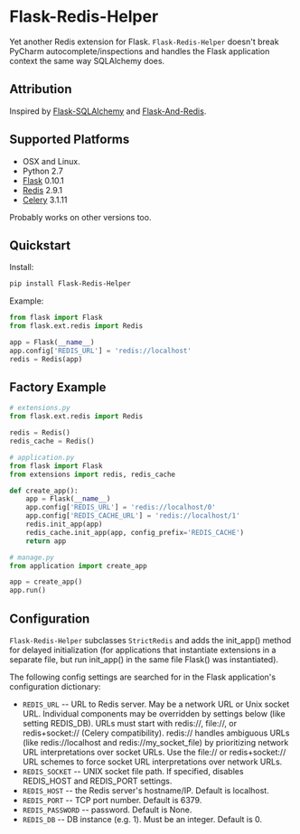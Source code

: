 Flask-Redis-Helper
==================

Yet another Redis extension for Flask. `Flask-Redis-Helper` doesn't break PyCharm autocomplete/inspections and handles
the Flask application context the same way SQLAlchemy does.

Attribution
-----------

Inspired by [Flask-SQLAlchemy](http://pythonhosted.org/Flask-SQLAlchemy/) and
[Flask-And-Redis](https://github.com/playpauseandstop/Flask-And-Redis).

Supported Platforms
-------------------

* OSX and Linux.
* Python 2.7
* [Flask](http://flask.pocoo.org/) 0.10.1
* [Redis](http://redis.io/) 2.9.1
* [Celery](http://www.celeryproject.org/) 3.1.11

Probably works on other versions too.

Quickstart
----------

Install:
```bash
pip install Flask-Redis-Helper
```

Example:
```python
from flask import Flask
from flask.ext.redis import Redis

app = Flask(__name__)
app.config['REDIS_URL'] = 'redis://localhost'
redis = Redis(app)
```

Factory Example
---------------

```python
# extensions.py
from flask.ext.redis import Redis

redis = Redis()
redis_cache = Redis()
```

```python
# application.py
from flask import Flask
from extensions import redis, redis_cache

def create_app():
    app = Flask(__name__)
    app.config['REDIS_URL'] = 'redis://localhost/0'
    app.config['REDIS_CACHE_URL'] = 'redis://localhost/1'
    redis.init_app(app)
    redis_cache.init_app(app, config_prefix='REDIS_CACHE')
    return app
```

```python
# manage.py
from application import create_app

app = create_app()
app.run()
```

Configuration
-------------

`Flask-Redis-Helper` subclasses `StrictRedis` and adds the init_app() method for delayed initialization (for 
applications that instantiate extensions in a separate file, but run init_app() in the same file Flask() was 
instantiated).

The following config settings are searched for in the Flask application's configuration dictionary:
* `REDIS_URL` -- URL to Redis server. May be a network URL or Unix socket URL. Individual components may be overridden
  by settings below (like setting REDIS_DB). URLs must start with redis://, file://, or redis+socket:// (Celery
  compatibility). redis:// handles ambiguous URLs (like redis://localhost and redis://my_socket_file) by
  prioritizing network URL interpretations over socket URLs. Use the file:// or redis+socket:// URL schemes to
  force socket URL interpretations over network URLs.
* `REDIS_SOCKET` -- UNIX socket file path. If specified, disables REDIS_HOST and REDIS_PORT settings.
* `REDIS_HOST` -- the Redis server's hostname/IP. Default is localhost.
* `REDIS_PORT` -- TCP port number. Default is 6379.
* `REDIS_PASSWORD` -- password. Default is None.
* `REDIS_DB` -- DB instance (e.g. 1). Must be an integer. Default is 0.
